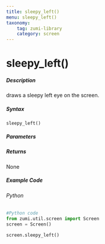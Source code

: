```yaml
---
title: sleepy_left()
menu: sleepy_left()
taxonomy:
    tag: zumi-library
    category: screen
---
```


# sleepy_left()

##### Description
draws a sleepy left eye on the screen.

##### Syntax
```sleepy_left()```<br />
##### Parameters

##### Returns
None

##### Example Code
###### Python
```python
#Python code
from zumi.util.screen import Screen 
screen = Screen()

screen.sleepy_left()
```